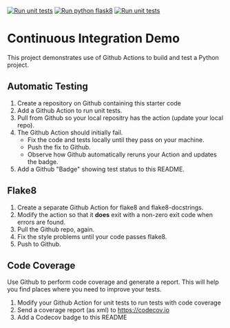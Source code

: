 [![Run unit tests](https://github.com/NewOsakA/ci-demo/actions/workflows/python-unittest.yml/badge.svg)](https://github.com/NewOsakA/ci-demo/actions/workflows/python-unittest.yml)
[![Run python flask8](https://github.com/NewOsakA/ci-demo/actions/workflows/run-flask8.yml/badge.svg)](https://github.com/NewOsakA/ci-demo/actions/workflows/run-flask8.yml)
[![Run unit tests](https://github.com/NewOsakA/ci-demo/actions/workflows/python-unittest.yml/badge.svg)](https://github.com/NewOsakA/ci-demo/actions/workflows/python-unittest.yml)

Continuous Integration Demo
===========================

This project demonstrates use of Github Actions to build and test a Python project.  

## Automatic Testing

1. Create a repository on Github containing this starter code
2. Add a Github Action to run unit tests.
3. Pull from Github so your local repositry has the action (update your local repo).
4. The Github Action should initially fail.
   - Fix the code and tests locally until they pass on your machine.
   - Push the fix to Github.
   - Observe how Github automatically reruns your Action and updates the badge.
5. Add a Github "Badge" showing test status to this README.


## Flake8

1. Create a separate Github Action for flake8 and flake8-docstrings.
2. Modify the action so that it **does** exit with a non-zero exit code when errors are found.
3. Pull the Github repo, again.
4. Fix the style problems until your code passes flake8.
5. Push to Github.

## Code Coverage

Use Github to perform code coverage and generate a report.
This will help you find places where you need to improve your tests.

1. Modify your Github Action for unit tests to run tests with code coverage
2. Send a coverage report (as xml) to <https://codecov.io>
3. Add a Codecov badge to this README


